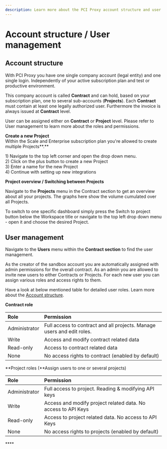 ```yaml
---
description: Learn more about the PCI Proxy account structure and user management.
---
```


# Account structure / User management

## Account structure

With PCI Proxy you have one single company account \(legal entity\) and one single login. Independently of your active subscription plan and test or productive environment.   
  
This company account is called **Contract** and can hold, based on your subscription plan,  one to several sub-accounts \(**Projects**\). Each **Contract** must contain at least one legally authorized user. Furthermore the invoice is always issued at **Contract** level.   
  
User can be assigned either on **Contract** or **Project** level. Please refer to User management to learn more about the roles and permissions.   

**Create a new Project**  
Within the Scale and Enterprise subscription plan you're allowed to create multiple Projects**.** 

1\) Navigate to the top left corner and open the drop down menu.  
2\) Click on the plus button to create a new Project  
3\) Enter a name for the new Project  
4\) Continue with setting up new integrations

**Project overview / Switching between Projects**  
  
Navigate to the **Projects** menu in the Contract section to get an overview about all your projects. The graphs here show the volume cumulated over all Projects.   
  
To switch to one specific dashboard simply press the Switch to project button below the Workspace title or navigate to the top left drop down menu - open it and choose the desired Project. 

## User management

Navigate to the **Users** menu within the **Contract section** to find the user management.  
  
As the creator of the sandbox account you are automatically assigned with admin permissions for the overall contract. As an admin you are allowed to invite new users to either Contracts or Projects. For each new user you can assign various roles and access rights to them.   
  
Have a look at below mentioned table for detailed user roles. Learn more about the [Account structure](account-structure-user-management.md). 

**Contract role**

| Role | Permission |
| :--- | :--- |
| Administrator | Full access to contract and all projects. Manage users and edit roles. |
| Write | Access and modify contract related data |
| Read-only | Access to contract related data |
| None | No access rights to contract \(enabled by default\) |

**Project roles \(**Assign users to one or several projects\)

| Role | Permission |
| :--- | :--- |
| Administrator | Full access to project. Reading & modifying API keys |
| Write | Access and modify project related data. No access to API Keys |
| Read-only | Access to project related data. No access to API Keys |
| None | No access rights to projects \(enabled by default\) |

\*\*\*\*


